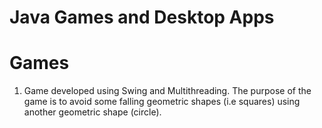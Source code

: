 # Java Games and Desktop Apps

# Games
1) Game developed using Swing and Multithreading. The purpose of the game is to avoid some falling geometric shapes (i.e squares) using another geometric shape (circle). 
